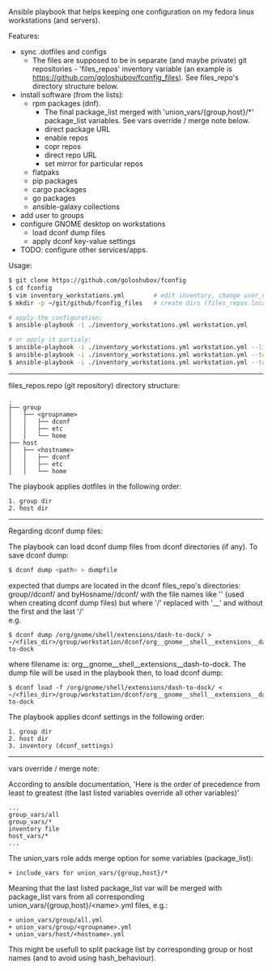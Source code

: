 Ansible playbook that helps keeping one configuration on my fedora linux workstations (and servers).

Features:
- sync .dotfiles and configs
  - The files are supposed to be in separate (and maybe private) git repositories - 'files_repos' inventory variable (an example is https://github.com/goloshubov/fconfig_files). See files_repo's directory structure below.
- install software (from the lists):
  - rpm packages (dnf). 
    - The final package_list merged with 'union_vars/{group,host}/*' package_list variables. See vars override / merge note below.
    - direct package URL
    - enable repos
    - copr repos
    - direct repo URL
    - set mirror for particular repos
  - flatpaks
  - pip packages
  - cargo packages
  - go packages
  - ansible-galaxy collections
- add user to groups
- configure GNOME desktop on workstations 
  - load dconf dump files
  - apply dconf key-value settings
- TODO: configure other services/apps.

Usage:
```bash
$ git clone https://github.com/goloshubov/fconfig
$ cd fconfig
$ vim inventory_workstations.yml        # edit inventory, change user_name, files_repos variables, etc
$ mkdir -p ~/git/github/fconfig_files   # create dirs (files_repos.localpath variables)

# apply the configuration:
$ ansible-playbook -i ./inventory_workstations.yml workstation.yml

# or apply it partialy:
$ ansible-playbook -i ./inventory_workstations.yml workstation.yml --list-tags
$ ansible-playbook -i ./inventory_workstations.yml workstation.yml --tags dotfiles
$ ansible-playbook -i ./inventory_workstations.yml workstation.yml --tags packages,flatpaks

```

---
files_repos.repo  (git repository) directory structure:
```
.
├── group
│   ├── <groupname>
│   │   ├── dconf
│   │   ├── etc
│   │   └── home
├── host
│   ├── <hostname>
│   │   ├── dconf
│   │   ├── etc
│   │   └── home
```
The playbook applies dotfiles in the following order:
```
1. group dir
2. host dir
```

---
Regarding dconf dump files:

The playbook can load dconf dump files from dconf directories (if any). To save dconf dump:
```bash
$ dconf dump <path> > dumpfile
```
expected that dumps are located in the dconf files_repo's directories:
group/<groupname>/dconf/ and byHosname/<hostname>/dconf/
with the file names like '<path>' (used when creating dconf dump files) but where '/' replaced with '__' and without the first and the last '/'\
e.g.
```
$ dconf dump /org/gnome/shell/extensions/dash-to-dock/ > ~/<files_dir>/group/workstation/dconf/org__gnome__shell__extensions__dash-to-dock
```
where filename is: org__gnome__shell__extensions__dash-to-dock. The dump file will be used in the playbook then, to load dconf dump:
```
$ dconf load -f /org/gnome/shell/extensions/dash-to-dock/ < ~/<files_dir>/group/workstation/dconf/org__gnome__shell__extensions__dash-to-dock
```
The playbook applies dconf settings in the following order:
```
1. group dir
2. host dir
3. inventory (dconf_settings)
```

---
vars override / merge note:

According to ansible documentation,
'Here is the order of precedence from least to greatest (the last listed variables override all other variables)'
```
...
group_vars/all
group_vars/*
inventory file
host_vars/*
...
```

The union_vars role adds merge option for some variables (package_list):
```
+ include_vars for union_vars/{group,host}/*
```

Meaning that the last listed package_list var will be merged with package_list vars from all corresponding union_vars/{group,host}/\<name\>.yml files, e.g.:
```
+ union_vars/group/all.yml
+ union_vars/group/<groupname>.yml
+ union_vars/host/<hostname>.yml
```

This might be usefull to split package list by corresponding group or host names (and to avoid using hash_behaviour).

